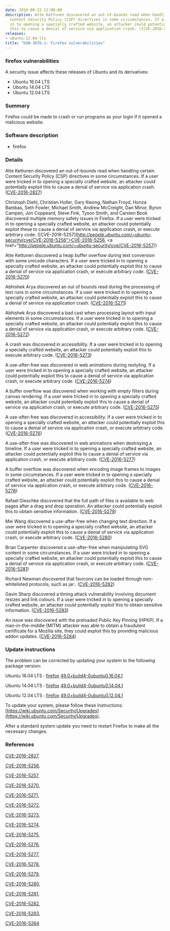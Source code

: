 ```yaml
---
date: 2016-09-22 12:00:00
description: Atte Kettunen discovered an out-of-bounds read when handling certain
  Content Security Policy (CSP) directives in some circumstances. If a user were tricked
  in to opening a specially crafted website, an attacker could potentially exploit
  this to cause a denial of service via application crash. ([CVE-2016-2827](http://people.ubuntu.com/~ubuntu-security/cve/CVE-2016-2827))
releases:
- ubuntu-12.04-lts
title: "USN-3076-1: Firefox vulnerabilities"
---
```


### firefox vulnerabilities

A security issue affects these releases of Ubuntu and its derivatives:

* Ubuntu 16.04 LTS
* Ubuntu 14.04 LTS
* Ubuntu 12.04 LTS

### Summary

Firefox could be made to crash or run programs as your login if it opened a malicious website.

### Software description

* firefox 

### Details

Atte Kettunen discovered an out-of-bounds read when handling certain Content Security Policy (CSP) directives in some circumstances. If a user were tricked in to opening a specially crafted website, an attacker could potentially exploit this to cause a denial of service via application crash. ([CVE-2016-2827](http://people.ubuntu.com/~ubuntu-security/cve/CVE-2016-2827))

Christoph Diehl, Christian Holler, Gary Kwong, Nathan Froyd, Honza Bambas, Seth Fowler, Michael Smith, Andrew McCreight, Dan Minor, Byron Campen, Jon Coppeard, Steve Fink, Tyson Smith, and Carsten Book discovered multiple memory safety issues in Firefox. If a user were tricked in to opening a specially crafted website, an attacker could potentially exploit these to cause a denial of service via application crash, or execute arbitrary code. ([CVE-2016-5257](http://people.ubuntu.com/~ubuntu-security/cve/CVE-2016-5256">CVE-2016-5256</a>, <a href="http://people.ubuntu.com/~ubuntu-security/cve/CVE-2016-5257))

Atte Kettunen discovered a heap buffer overflow during text conversion with some unicode characters. If a user were tricked in to opening a specially crafted website, an attacker could potentially exploit this to cause a denial of service via application crash, or execute arbitrary code. ([CVE-2016-5270](http://people.ubuntu.com/~ubuntu-security/cve/CVE-2016-5270))

Abhishek Arya discovered an out of bounds read during the processing of text runs in some circumstances. If a user were tricked in to opening a specially crafted website, an attacker could potentially exploit this to cause a denial of service via application crash. ([CVE-2016-5271](http://people.ubuntu.com/~ubuntu-security/cve/CVE-2016-5271))

Abhishek Arya discovered a bad cast when processing layout with input elements in some circumstances. If a user were tricked in to opening a specially crafted website, an attacker could potentially exploit this to cause a denial of service via application crash, or execute arbitrary code. ([CVE-2016-5272](http://people.ubuntu.com/~ubuntu-security/cve/CVE-2016-5272))

A crash was discovered in accessibility. If a user were tricked in to opening a specially crafted website, an attacker could potentially exploit this to execute arbitrary code. ([CVE-2016-5273](http://people.ubuntu.com/~ubuntu-security/cve/CVE-2016-5273))

A use-after-free was discovered in web animations during restyling. If a user were tricked in to opening a specially crafted website, an attacker could potentially exploit this to cause a denial of service via application crash, or execute arbitrary code. ([CVE-2016-5274](http://people.ubuntu.com/~ubuntu-security/cve/CVE-2016-5274))

A buffer overflow was discovered when working with empty filters during canvas rendering. If a user were tricked in to opening a specially crafted website, an attacker could potentially exploit this to cause a denial of service via application crash, or execute arbitrary code. ([CVE-2016-5275](http://people.ubuntu.com/~ubuntu-security/cve/CVE-2016-5275))

A use-after-free was discovered in accessibility. If a user were tricked in to opening a specially crafted website, an attacker could potentially exploit this to cause a denial of service via application crash, or execute arbitrary code. ([CVE-2016-5276](http://people.ubuntu.com/~ubuntu-security/cve/CVE-2016-5276))

A use-after-free was discovered in web animations when destroying a timeline. If a user were tricked in to opening a specially crafted website, an attacker could potentially exploit this to cause a denial of service via application crash, or execute arbitrary code. ([CVE-2016-5277](http://people.ubuntu.com/~ubuntu-security/cve/CVE-2016-5277))

A buffer overflow was discovered when encoding image frames to images in some circumstances. If a user were tricked in to opening a specially crafted website, an attacker could potentially exploit this to cause a denial of service via application crash, or execute arbitrary code. ([CVE-2016-5278](http://people.ubuntu.com/~ubuntu-security/cve/CVE-2016-5278))

Rafael Gieschke discovered that the full path of files is available to web pages after a drag and drop operation. An attacker could potentially exploit this to obtain sensitive information. ([CVE-2016-5279](http://people.ubuntu.com/~ubuntu-security/cve/CVE-2016-5279))

Mei Wang discovered a use-after-free when changing text direction. If a user were tricked in to opening a specially crafted website, an attacker could potentially exploit this to cause a denial of service via application crash, or execute arbitrary code. ([CVE-2016-5280](http://people.ubuntu.com/~ubuntu-security/cve/CVE-2016-5280))

Brian Carpenter discovered a use-after-free when manipulating SVG content in some circumstances. If a user were tricked in to opening a specially crafted website, an attacker could potentially exploit this to cause a denial of service via application crash, or execute arbitrary code. ([CVE-2016-5281](http://people.ubuntu.com/~ubuntu-security/cve/CVE-2016-5281))

Richard Newman discovered that favicons can be loaded through non-whitelisted protocols, such as jar:. ([CVE-2016-5282](http://people.ubuntu.com/~ubuntu-security/cve/CVE-2016-5282))

Gavin Sharp discovered a timing attack vulnerability involving document resizes and link colours. If a user were tricked in to opening a specially crafted website, an attacker could potentially exploit this to obtain sensitive information. ([CVE-2016-5283](http://people.ubuntu.com/~ubuntu-security/cve/CVE-2016-5283))

An issue was discovered with the preloaded Public Key Pinning (HPKP). If a man-in-the-middle (MITM) attacker was able to obtain a fraudulent certificate for a Mozilla site, they could exploit this by providing malicious addon updates. ([CVE-2016-5284](http://people.ubuntu.com/~ubuntu-security/cve/CVE-2016-5284)) 

### Update instructions

The problem can be corrected by updating your system to the following package version:

Ubuntu 16.04 LTS
 : [firefox](https://launchpad.net/ubuntu/+source/firefox) <span> [49.0+build4-0ubuntu0.16.04.1](https://launchpad.net/ubuntu/+source/firefox/49.0+build4-0ubuntu0.16.04.1) </span> 

Ubuntu 14.04 LTS
 : [firefox](https://launchpad.net/ubuntu/+source/firefox) <span> [49.0+build4-0ubuntu0.14.04.1](https://launchpad.net/ubuntu/+source/firefox/49.0+build4-0ubuntu0.14.04.1) </span> 

Ubuntu 12.04 LTS
 : [firefox](https://launchpad.net/ubuntu/+source/firefox) <span> [49.0+build4-0ubuntu0.12.04.1](https://launchpad.net/ubuntu/+source/firefox/49.0+build4-0ubuntu0.12.04.1) </span> 

To update your system, please follow these instructions: [https://wiki.ubuntu.com/Security/Upgrades](https://wiki.ubuntu.com/Security/Upgrades).

After a standard system update you need to restart Firefox to make all the necessary changes. 

### References

 [CVE-2016-2827](http://people.ubuntu.com/~ubuntu-security/cve/CVE-2016-2827), 

 [CVE-2016-5256](http://people.ubuntu.com/~ubuntu-security/cve/CVE-2016-5256), 

 [CVE-2016-5257](http://people.ubuntu.com/~ubuntu-security/cve/CVE-2016-5257), 

 [CVE-2016-5270](http://people.ubuntu.com/~ubuntu-security/cve/CVE-2016-5270), 

 [CVE-2016-5271](http://people.ubuntu.com/~ubuntu-security/cve/CVE-2016-5271), 

 [CVE-2016-5272](http://people.ubuntu.com/~ubuntu-security/cve/CVE-2016-5272), 

 [CVE-2016-5273](http://people.ubuntu.com/~ubuntu-security/cve/CVE-2016-5273), 

 [CVE-2016-5274](http://people.ubuntu.com/~ubuntu-security/cve/CVE-2016-5274), 

 [CVE-2016-5275](http://people.ubuntu.com/~ubuntu-security/cve/CVE-2016-5275), 

 [CVE-2016-5276](http://people.ubuntu.com/~ubuntu-security/cve/CVE-2016-5276), 

 [CVE-2016-5277](http://people.ubuntu.com/~ubuntu-security/cve/CVE-2016-5277), 

 [CVE-2016-5278](http://people.ubuntu.com/~ubuntu-security/cve/CVE-2016-5278), 

 [CVE-2016-5279](http://people.ubuntu.com/~ubuntu-security/cve/CVE-2016-5279), 

 [CVE-2016-5280](http://people.ubuntu.com/~ubuntu-security/cve/CVE-2016-5280), 

 [CVE-2016-5281](http://people.ubuntu.com/~ubuntu-security/cve/CVE-2016-5281), 

 [CVE-2016-5282](http://people.ubuntu.com/~ubuntu-security/cve/CVE-2016-5282), 

 [CVE-2016-5283](http://people.ubuntu.com/~ubuntu-security/cve/CVE-2016-5283), 

 [CVE-2016-5284](http://people.ubuntu.com/~ubuntu-security/cve/CVE-2016-5284)
